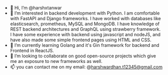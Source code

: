 - 👋 Hi, I’m @harshxtanwar
- 👀 I’m interested in backend development with Python. I am comfortable with FastAPI and Django frameworks. I have worked with databases like elasticsearch, prometheus, MySQL and MongoDB. I have knowledge of REST backend architectures and GraphQL using strawberry framework. I have some experience with backend using javascript and nodeJS, and have also made some simple frontend pages using HTML and CSS.
- 🌱 I’m currently learning Golang and it's Gin framework for backend and Frontend in ReactJS.
- 💞️ I’m looking to collaborate on good open-source projects which give me an exposure to new frameworks as well.
- 📫 you can contact me on my email: @harshwardhan.t12345@gmail.com

<!---
harshxtanwar/harshxtanwar is a ✨ special ✨ repository because its `README.md` (this file) appears on your GitHub profile.
You can click the Preview link to take a look at your changes.
--->
